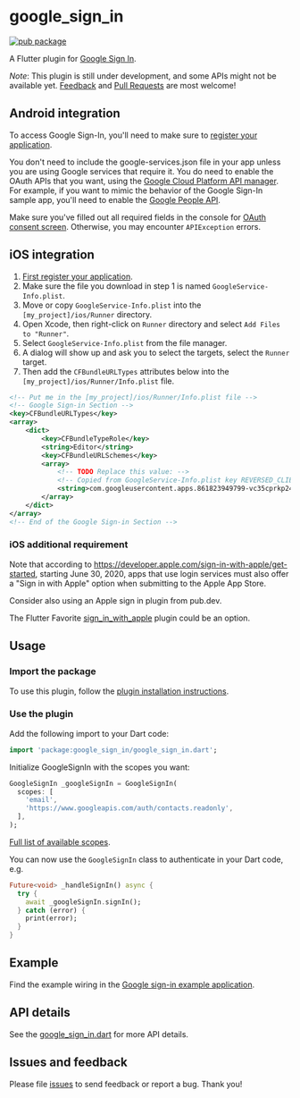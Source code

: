 # google_sign_in

[![pub package](https://img.shields.io/pub/v/google_sign_in.svg)](https://pub.dartlang.org/packages/google_sign_in)

A Flutter plugin for [Google Sign In](https://developers.google.com/identity/).

*Note*: This plugin is still under development, and some APIs might not be available yet. [Feedback](https://github.com/flutter/flutter/issues) and [Pull Requests](https://github.com/flutter/plugins/pulls) are most welcome!

## Android integration

To access Google Sign-In, you'll need to make sure to [register your
application](https://developers.google.com/mobile/add?platform=android).

You don't need to include the google-services.json file in your app unless you
are using Google services that require it. You do need to enable the OAuth APIs
that you want, using the [Google Cloud Platform API
manager](https://console.developers.google.com/). For example, if you
want to mimic the behavior of the Google Sign-In sample app, you'll need to
enable the [Google People API](https://developers.google.com/people/).

Make sure you've filled out all required fields in the console for [OAuth consent screen](https://console.developers.google.com/apis/credentials/consent). Otherwise, you may encounter `APIException` errors.

## iOS integration

1. [First register your application](https://developers.google.com/mobile/add?platform=ios).
2. Make sure the file you download in step 1 is named `GoogleService-Info.plist`.
3. Move or copy `GoogleService-Info.plist` into the `[my_project]/ios/Runner` directory.
4. Open Xcode, then right-click on `Runner` directory and select `Add Files to "Runner"`.
5. Select `GoogleService-Info.plist` from the file manager.
6. A dialog will show up and ask you to select the targets, select the `Runner` target.
7. Then add the `CFBundleURLTypes` attributes below into the `[my_project]/ios/Runner/Info.plist` file.

```xml
<!-- Put me in the [my_project]/ios/Runner/Info.plist file -->
<!-- Google Sign-in Section -->
<key>CFBundleURLTypes</key>
<array>
	<dict>
		<key>CFBundleTypeRole</key>
		<string>Editor</string>
		<key>CFBundleURLSchemes</key>
		<array>
			<!-- TODO Replace this value: -->
			<!-- Copied from GoogleService-Info.plist key REVERSED_CLIENT_ID -->
			<string>com.googleusercontent.apps.861823949799-vc35cprkp249096uujjn0vvnmcvjppkn</string>
		</array>
	</dict>
</array>
<!-- End of the Google Sign-in Section -->
```

### iOS additional requirement

Note that according to https://developer.apple.com/sign-in-with-apple/get-started,
starting June 30, 2020, apps that use login services must also offer a "Sign in
with Apple" option when submitting to the Apple App Store.

Consider also using an Apple sign in plugin from pub.dev.

The Flutter Favorite [sign_in_with_apple](https://pub.dev/packages/sign_in_with_apple)
plugin could be an option.

## Usage

### Import the package
To use this plugin, follow the [plugin installation instructions](https://pub.dartlang.org/packages/google_sign_in#pub-pkg-tab-installing).

### Use the plugin
Add the following import to your Dart code:

```dart
import 'package:google_sign_in/google_sign_in.dart';
```

Initialize GoogleSignIn with the scopes you want:

```dart
GoogleSignIn _googleSignIn = GoogleSignIn(
  scopes: [
    'email',
    'https://www.googleapis.com/auth/contacts.readonly',
  ],
);
```
[Full list of available scopes](https://developers.google.com/identity/protocols/googlescopes).

You can now use the `GoogleSignIn` class to authenticate in your Dart code, e.g.

```dart
Future<void> _handleSignIn() async {
  try {
    await _googleSignIn.signIn();
  } catch (error) {
    print(error);
  }
}
```

## Example

Find the example wiring in the [Google sign-in example application](https://github.com/flutter/plugins/blob/master/packages/google_sign_in/google_sign_in/example/lib/main.dart).

## API details

See the [google_sign_in.dart](https://github.com/flutter/plugins/blob/master/packages/google_sign_in/google_sign_in/lib/google_sign_in.dart) for more API details.

## Issues and feedback

Please file [issues](https://github.com/flutter/flutter/issues/new)
to send feedback or report a bug. Thank you!

